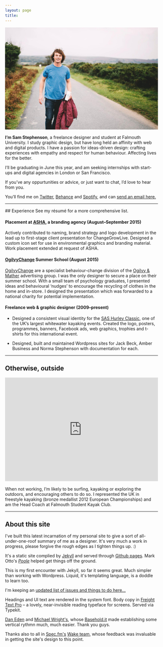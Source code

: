 ```yaml
---
layout: page
title: 
---
```


![Sam Stephenson](/images/sam1.jpg)

**I’m Sam Stephenson**, a freelance designer and student at Falmouth University. I study graphic design, but have long held an affinity with web and digital products. I have a passion for ideas-driven design: crafting experiences with empathy and respect for human behaviour. Affecting lives for the better.

I’ll be graduating in June this year, and am seeking internships with start-ups and digital agencies in London or San Francisco.

If you’ve any oppurtunities or advice, or just want to chat, I’d love to hear from you.

You’ll find me on [Twitter](https://twitter.com/samstephenson1), [Behance](https://www.behance.net/samstephenson) and [Spotify](https://play.spotify.com/user/11120014586), and can [send an email here.](mailto:sam@stephenson.net)

<hr>
## Experience
See my résumé for a more comprehensive list.

#### Placement at [ASHA](http://ashawebsite.co.uk/), a branding agency (August–September 2015)
Actively contributed to naming, brand strategy and logo development in the lead up to first-stage client presentation for ChangeGrowLive. Designed a custom icon set for use in environmental graphics and branding material. Work placement extended at request of ASHA.

#### [OgilvyChange](http://ogilvychange.com/) Summer School (August 2015)
[OgilvyChange](http://ogilvychange.com/) are a specialist behaviour-change division of the [Ogilvy & Mather](https://ogilvy.co.uk/) advertising group. I was the only designer to secure a place on their summer school. With a small team of psychology graduates, I presented ideas and behavioural ‘nudges’ to encourage the recycling of clothes in the home and in-store . I designed the presentation which was forwarded to a national charity for potential implementation.

#### Freelance web & graphic designer (2009–present)
- Designed a consistent visual identity for the [SAS Hurley Classic](https://www.facebook.com/SasHurleyClassic/?fref=ts), one of the UK’s largest whitewater kayaking events. Created the logo, posters, programmes, banners, Facebook ads, web graphics, trophies and t-shirts for this international event. 

- Designed, built and maintained Wordpress sites for Jack Beck, Amber Business and Norma Stephenson with documentation for each.

<hr>

## Otherwise, outside

<iframe width="100%" height="340" src="https://www.youtube.com/embed/rbn0sufuXmg?rel=0&amp;showinfo=0" frameborder="0" allowfullscreen></iframe>

When not working, I’m likely to be surfing, kayaking or exploring the outdoors, and encouraging others to do so. I represented the UK in freestyle kayaking (bronze medallist 2012 European Championships) and am the Head Coach at Falmouth Student Kayak Club.

<hr>

## About this site

I've built this latest incarnation of my personal site to give a sort of all-under-one-roof summary of me as a designer. It's very much a work in progress, please forgive the rough edges as I tighten things up. :)

It's a static site complied by [Jekyll](http://jekyllrb.com/) and served through [Github pages](https://pages.github.com/). Mark Otto's [*Poole*](https://github.com/poole/poole) helped get things off the ground. 

This is my first encounter with Jekyll, so far it seems great. Much simpler than working with Wordpress. Liquid, it's templating language, is a doddle to learn too.

I'm keeping an [updated list of issues and things to do here…](https://workflowy.com/s/tOSIWFifHd)

Headings and UI text are rendered in the system font. Body copy in [Freight Text Pro](https://typekit.com/fonts/freight-text-pro) – a lovely, near-invisible reading typeface for screens. Served via Typekit.

[Dan Eden](http://twitter.com/_dte) and [Michael Wright's](http://twitter.com/michaelw90), whose [Basehold.it](http://basehold.it/) made establishing some vertical rythmn much, much easier. Thank you guys.

Thanks also to all in [Spec.fm's](http://spec.fm/) [Wake team](https://inspect.wake.io/), whose feedback was invaluable in getting the site's design to this point.